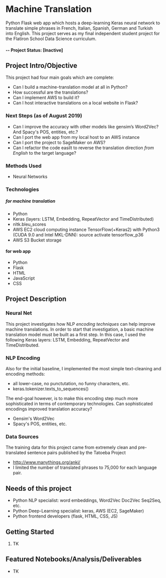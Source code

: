 # Machine Translation
Python Flask web app which hosts a deep-learning Keras neural network to translate simple phrases in French, Italian, Spanish, German and Turkish into English.  This project serves as my final independent student project for the Flatiron School Data Science curriculum.  

#### -- Project Status: [Inactive]

## Project Intro/Objective
This project had four main goals which are complete:
* Can I build a machine-translation model at all in Python?
* How successful are the translations?
* Can I implement AWS to build it?
* Can I host interactive translations on a local website in Flask?
### Next Steps (as of August 2019)
* Can I improve the accuracy with other models like gensim’s Word2Vec? And Spacy's POS, entities, etc.?
* Can I port the web app from my local host to an AWS instance 
* Can I port the project to SageMaker on AWS?
* Can I refactor the code easilt to reverse the translation direction _from English_ to the target language?

### Methods Used
* Neural Networks

### Technologies
##### for machine translation
* Python
* Keras (layers: LSTM, Embedding, RepeatVector and TimeDistributed)
* nltk.bleu_scores
* AWS EC2 cloud computing instance TensorFlow(+Keras2) with Python3 (CUDA 9.0 and Intel MKL-DNN): source activate tensorflow_p36
* AWS S3 Bucket storage
#### for web app 
* Python
* Flask
* HTML
* JavaScript
* CSS

## Project Description
### Neural Net
This project investigates how NLP _encoding techniques_ can help improve machine translations.  In order to start that investigation, a basic machine translation model must be built as a first step.  In this case, I used the following Keras layers: LSTM, Embedding, RepeatVector and TimeDistributed.  

### NLP Encoding
Also for the initial baseline, I implemented the most simple text-cleaning and encoding methods:  
* all lower-case, no punctutation, no funny characters, etc.  
* keras.tokenizer.texts_to_sequences()

The end-goal however, is to make this encoding step much more sophisticated in terms of contemporary technologies. Can sophisticated encodings improved translation accuracy?
* Gensim's Word2Vec
* Spacy's POS, entities, etc.

### Data Sources
The training data for this project came from extremely clean and pre-translated sentence pairs published by the Tatoeba Project
* http://www.manythings.org/anki/ 
* I limited the number of translated phrases to 75,000 for each language pair.  

## Needs of this project

- Python NLP specialist: word embeddings, Word2Vec Doc2Vec Seq2Seq, etc.
- Python Deep-Learning specialist:  keras, AWS (EC2, SageMaker)
- Python frontend developers (flask, HTML, CSS, JS)

## Getting Started

1. TK

## Featured Notebooks/Analysis/Deliverables
* TK
